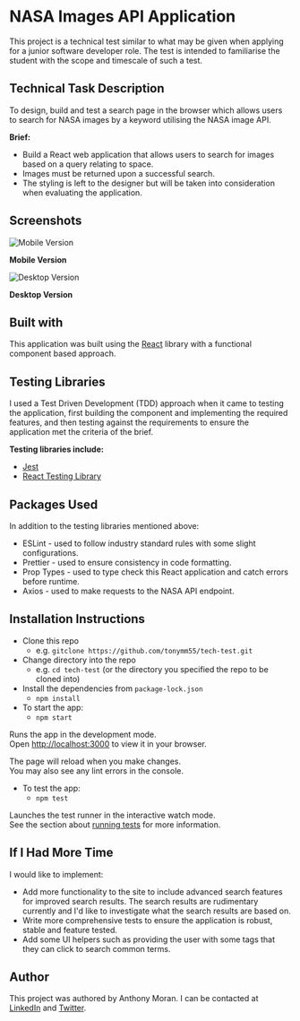 # NASA Images API Application

This project is a technical test similar to what may be given when applying for a junior software developer role. The test is intended to familiarise the student with the scope and timescale of such a test.

## Technical Task Description 

To design, build and test a search page in the browser which allows users to search for NASA images by a keyword utilising the NASA image API.

**Brief:**
* Build a React web application that allows users to search for images based on a query relating to space.
* Images must be returned upon a successful search.
* The styling is left to the designer but will be taken into consideration when evaluating the application.

## Screenshots

![Mobile Version](./src/__screenshots__/mobile-nasa.png)

**Mobile Version**

![Desktop Version](./src/__screenshots__/desktop-nasa.png)

**Desktop Version**

## Built with

This application was built using the [React](https://reactjs.org/) library with a functional component based approach.

## Testing Libraries

I used a Test Driven Development (TDD) approach when it came to testing the application, first building the component and implementing the required features, and then testing against the requirements to ensure the application met the criteria of the brief.

**Testing libraries include:**

* [Jest](https://jestjs.io/)
* [React Testing Library](https://testing-library.com/)

## Packages Used

In addition to the testing libraries mentioned above:

* ESLint - used to follow industry standard rules with some slight configurations.
* Prettier - used to ensure consistency in code formatting.
* Prop Types - used to type check this React application and catch errors before runtime.
* Axios - used to make requests to the NASA API endpoint.

## Installation Instructions

* Clone this repo
  * e.g. `gitclone https://github.com/tonymm55/tech-test.git`
* Change directory into the repo
  * e.g. `cd tech-test` (or the directory you specified the repo to be cloned into)
* Install the dependencies from `package-lock.json`
  * `npm install`
* To start the app:
  * `npm start`

Runs the app in the development mode.\
Open [http://localhost:3000](http://localhost:3000) to view it in your browser.

The page will reload when you make changes.\
You may also see any lint errors in the console.

* To test the app:
  * `npm test`

Launches the test runner in the interactive watch mode.\
See the section about [running tests](https://facebook.github.io/create-react-app/docs/running-tests) for more information.

## If I Had More Time

I would like to implement:

* Add more functionality to the site to include advanced search features for improved search results. The search results are rudimentary currently and I'd like to investigate what the search results are based on.
* Write more comprehensive tests to ensure the application is robust, stable and feature tested.
* Add some UI helpers such as providing the user with some tags that they can click to search common terms.

## Author

This project was authored by Anthony Moran. I can be contacted at [LinkedIn](linkedin.com/in/anthonymmoran) and [Twitter](https://twitter.com/TonyMCodes).
